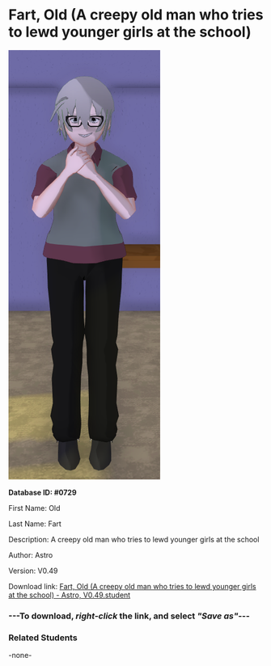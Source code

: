 # Fart, Old (A creepy old man who tries to lewd younger girls at the school)

<img src="../../Files/Images/Fart, Old (A creepy old man who tries to lewd younger girls at the school).png" title="Fart, Old (A creepy old man who tries to lewd younger girls at the school) - Astro, V0.49">

**Database ID: #0729**

First Name: Old

Last Name: Fart

Description: A creepy old man who tries to lewd younger girls at the school

Author: Astro

Version: V0.49

Download link: <a href="https://raw.githubusercontent.com/Arbiter1223/Daigaku-Gurashi-Custom-Students/master/Files/Student%20Files/Fart%2C%20Old%20(A%20creepy%20old%20man%20who%20tries%20to%20lewd%20younger%20girls%20at%20the%20school)%20-%20Astro%2C%20V0.49.student">Fart, Old (A creepy old man who tries to lewd younger girls at the school) - Astro, V0.49.student</a>

### ---**To download, _right-click_ the link, and select _"Save as"_**---

### Related Students

-none-
